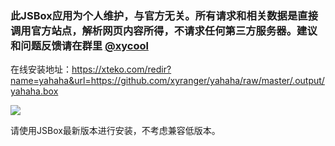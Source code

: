 ### 此JSBox应用为个人维护，与官方无关。所有请求和相关数据是直接调用官方站点，解析网页内容所得，不请求任何第三方服务器。建议和问题反馈请在群里 [@xycool](https://t.me/xycool)


在线安装地址：https://xteko.com/redir?name=yahaha&url=https://github.com/xyranger/yahaha/raw/master/.output/yahaha.box

![](http://ww1.sinaimg.cn/large/a8f55599gy1fxfqjoz7e3j20n01ds1ky.jpg)

请使用JSBox最新版本进行安装，不考虑兼容低版本。


